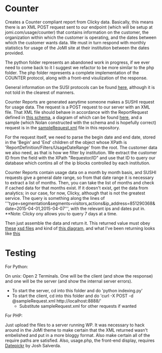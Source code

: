 # Counter
Creates a Counter compliant report from Clicky data. Basically, this means there is an XML POST request sent to our
endpoint (which will be setup at jomi.com/usage/counter) that contains information on the customer, the organization
within which the customer is operating,
and the dates between which the customer wants data. We must in turn respond with monthly statistics for usage of the
JoMI site at their institution between the dates provided.

The python folder represents an abandoned work in progress, if we ever need to come back to it I suggest we refactor to be more similar to the php folder. The php folder represents a complete implementation of the COUNTER protocol, along with a front-end visulization of the response.

General information on the SUSI protocols can be found [here](http://www.niso.org/schemas/sushi/), although it is 
not told in the clearest of manners.

Counter Reports are generated aanytime someone makes a SUSHI request for usage data. 
The request is a POST request to our server with an XML file. That XML file should behave in accordance 
with the ReportRequest defined in [this schema](http://www.niso.org/schemas/sushi/sushi1_7.xsd), 
a diagram of which can be found [here](http://www.niso.org/schemas/sushi/diagrams/sushi1_7_ReportRequest.png),
and a sample (which Nolan constructed with the schema and is hopefully correct) request is in the [sampleRequest.xml](https://github.com/jomijournal/Counter/blob/master/tests/sampleRequest.xml) file in this repository.


For the request itself, we need to parse the  begin date and end date, stored in the 'Begin' and 'End'
children of the object whose XPath is
'ReportDefinition/Filters/UsageDateRange' from the root. The customer data we also need, as that is how we filter by
institution. We extract the customer ID from the field with the XPath "Requestor/ID" and use that ID to query our
database which contins all of the ip blocks controlled by each institution.

Counter Reports contain usage data on a month by month basis, and SUSHI requests give a general date range, 
so from that date range it is necessary to extract a list of months. Then, you can take the list of months and check 
if cached data for that months exist. If it doesn't exist, get the data from analytics; in our case, for now, Clicky,
although that is not the greatest service. The query is something along the lines of '''type=segmentation&segments=visitors,actions&ip_address=851290368&date=2015-04-01,2015-04-07''', with the relevant ips and dates put in. **Note: Clicky ony allows you to query 7 days at a time.

Then just assemble the data and return it. This returned value must obey [these](http://www.niso.org/schemas/sushi/counter4_1.xsd) [xsd files](http://www.niso.org/schemas/sushi/counter4_1.xsd) and kind of [this diagram](http://www.niso.org/schemas/sushi/diagrams/sushi1_7_ReportResponse.png), and what I've been returning looks like [this](https://github.com/jomijournal/Counter/blob/master/tests/sampleResponse.xml)


# Testing

For Python:

On unix: Open 2 Terminals. One will be the client (and show the response) and one will be the server (and show the internal server errors).
 * To start the server, cd into this folder and do 'python indexing.py'
 * To start the client, cd into this folder and do 'curl -X POST -d @sampleRequest.xml http://localhost:8888/'
   * Substitute sampleRequest.xml for other requests if wanted


For PHP:

Just upload the files to a server running WP. It was necessary to hack around in the JoMI theme to make certain that
the XML returned wasn't embelished and put in a more bloggy format. Also make certain all of the require paths are
satisfied. Also, usage.php, the front-end display, requires [Datepickr](https://github.com/joshsalverda/datepickr) by
Josh Salverda.
